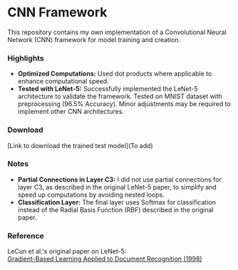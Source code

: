 # CNN Framework

This repository contains my own implementation of a Convolutional Neural Network (CNN) framework for model training and creation.

### Highlights
- **Optimized Computations:** Used dot products where applicable to enhance computational speed.
- **Tested with LeNet-5:** Successfully implemented the LeNet-5 architecture to validate the framework. Tested on MNIST dataset with preprocessing (96.5% Accuracy). Minor adjustments may be required to implement other CNN architectures.

### Download
[Link to download the trained test model](To add)

### Notes
- **Partial Connections in Layer C3:** I did not use partial connections for layer C3, as described in the original LeNet-5 paper, to simplify and speed up computations by avoiding nested loops.
- **Classification Layer:** The final layer uses Softmax for classification instead of the Radial Basis Function (RBF) described in the original paper.

### Reference
LeCun et al.'s original paper on LeNet-5:  
[Gradient-Based Learning Applied to Document Recognition (1998)](http://vision.stanford.edu/cs598_spring07/papers/Lecun98.pdf)
